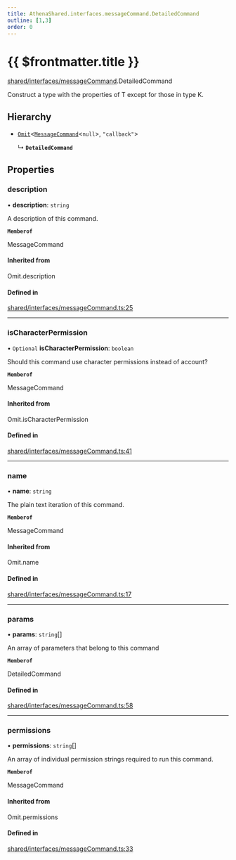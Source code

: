```yaml
---
title: AthenaShared.interfaces.messageCommand.DetailedCommand
outline: [1,3]
order: 0
---
```


# {{ $frontmatter.title }}


[shared/interfaces/messageCommand](../modules/shared_interfaces_messageCommand.md).DetailedCommand

Construct a type with the properties of T except for those in type K.

## Hierarchy

- [`Omit`](../modules/server_player_inventory_Internal.md#Omit)<[`MessageCommand`](shared_interfaces_messageCommand_MessageCommand.md)<``null``\>, ``"callback"``\>

  ↳ **`DetailedCommand`**

## Properties

### description

• **description**: `string`

A description of this command.

**`Memberof`**

MessageCommand

#### Inherited from

Omit.description

#### Defined in

[shared/interfaces/messageCommand.ts:25](https://github.com/Stuyk/altv-athena/blob/6013452/src/core/shared/interfaces/messageCommand.ts#L25)

___

### isCharacterPermission

• `Optional` **isCharacterPermission**: `boolean`

Should this command use character permissions instead of account?

**`Memberof`**

MessageCommand

#### Inherited from

Omit.isCharacterPermission

#### Defined in

[shared/interfaces/messageCommand.ts:41](https://github.com/Stuyk/altv-athena/blob/6013452/src/core/shared/interfaces/messageCommand.ts#L41)

___

### name

• **name**: `string`

The plain text iteration of this command.

**`Memberof`**

MessageCommand

#### Inherited from

Omit.name

#### Defined in

[shared/interfaces/messageCommand.ts:17](https://github.com/Stuyk/altv-athena/blob/6013452/src/core/shared/interfaces/messageCommand.ts#L17)

___

### params

• **params**: `string`[]

An array of parameters that belong to this command

**`Memberof`**

DetailedCommand

#### Defined in

[shared/interfaces/messageCommand.ts:58](https://github.com/Stuyk/altv-athena/blob/6013452/src/core/shared/interfaces/messageCommand.ts#L58)

___

### permissions

• **permissions**: `string`[]

An array of individual permission strings required to run this command.

**`Memberof`**

MessageCommand

#### Inherited from

Omit.permissions

#### Defined in

[shared/interfaces/messageCommand.ts:33](https://github.com/Stuyk/altv-athena/blob/6013452/src/core/shared/interfaces/messageCommand.ts#L33)
